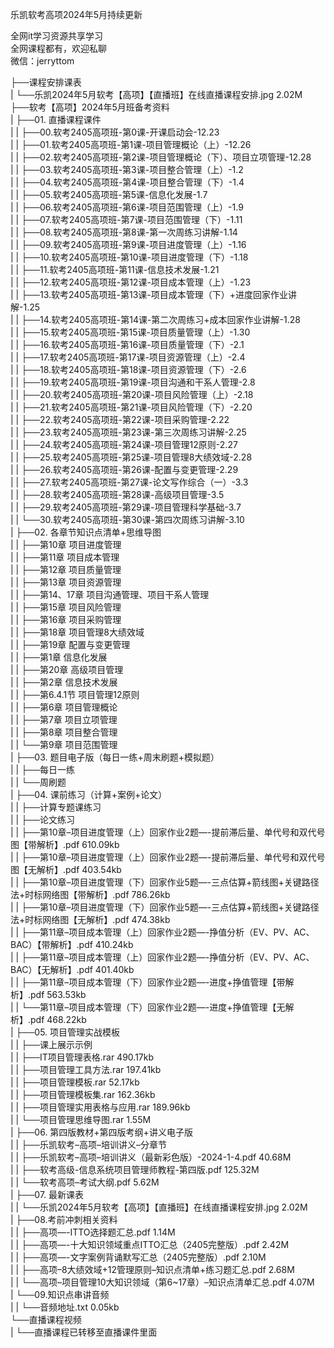乐凯软考高项2024年5月持续更新

全网it学习资源共享学习<br>全网课程都有，欢迎私聊<br>微信：jerryttom<br>

├──课程安排课表<br> | └──乐凯2024年5月软考【高项】【直播班】在线直播课程安排.jpg 2.02M<br> ├──软考【高项】2024年5月班备考资料<br> | ├──01. 直播课程课件<br> | | ├──00.软考2405高项班-第0课-开课启动会-12.23<br> | | ├──01.软考2405高项班-第1课-项目管理概论（上）-12.26<br> | | ├──02.软考2405高项班-第2课-项目管理概论（下）、项目立项管理-12.28<br> | | ├──03.软考2405高项班-第3课-项目整合管理（上）-1.2<br> | | ├──04.软考2405高项班-第4课-项目整合管理（下）-1.4<br> | | ├──05.软考2405高项班-第5课-信息化发展-1.7<br> | | ├──06.软考2405高项班-第6课-项目范围管理（上）-1.9<br> | | ├──07.软考2405高项班-第7课-项目范围管理（下）-1.11<br> | | ├──08.软考2405高项班-第8课-第一次周练习讲解-1.14<br> | | ├──09.软考2405高项班-第9课-项目进度管理（上）-1.16<br> | | ├──10.软考2405高项班-第10课-项目进度管理（下）-1.18<br> | | ├──11.软考2405高项班-第11课-信息技术发展-1.21<br> | | ├──12.软考2405高项班-第12课-项目成本管理（上）-1.23<br> | | ├──13.软考2405高项班-第13课-项目成本管理（下）+进度回家作业讲解-1.25<br> | | ├──14.软考2405高项班-第14课-第二次周练习+成本回家作业讲解-1.28<br> | | ├──15.软考2405高项班-第15课-项目质量管理（上）-1.30<br> | | ├──16.软考2405高项班-第16课-项目质量管理（下）-2.1<br> | | ├──17.软考2405高项班-第17课-项目资源管理（上）-2.4<br> | | ├──18.软考2405高项班-第18课-项目资源管理（下）-2.6<br> | | ├──19.软考2405高项班-第19课-项目沟通和干系人管理-2.8<br> | | ├──20.软考2405高项班-第20课-项目风险管理（上）-2.18<br> | | ├──21.软考2405高项班-第21课-项目风险管理（下）-2.20<br> | | ├──22.软考2405高项班-第22课-项目采购管理-2.22<br> | | ├──23.软考2405高项班-第23课-第三次周练习讲解-2.25<br> | | ├──24.软考2405高项班-第24课-项目管理12原则-2.27<br> | | ├──25.软考2405高项班-第25课-项目管理8大绩效域-2.28<br> | | ├──26.软考2405高项班-第26课-配置与变更管理-2.29<br> | | ├──27.软考2405高项班-第27课-论文写作综合（一）-3.3<br> | | ├──28.软考2405高项班-第28课-高级项目管理-3.5<br> | | ├──29.软考2405高项班-第29课-项目管理科学基础-3.7<br> | | └──30.软考2405高项班-第30课-第四次周练习讲解-3.10<br> | ├──02. 各章节知识点清单+思维导图<br> | | ├──第10章 项目进度管理<br> | | ├──第11章 项目成本管理<br> | | ├──第12章 项目质量管理<br> | | ├──第13章 项目资源管理<br> | | ├──第14、17章 项目沟通管理、项目干系人管理<br> | | ├──第15章 项目风险管理<br> | | ├──第16章 项目采购管理<br> | | ├──第18章 项目管理8大绩效域<br> | | ├──第19章 配置与变更管理<br> | | ├──第1章 信息化发展<br> | | ├──第20章 高级项目管理<br> | | ├──第2章 信息技术发展<br> | | ├──第6.4.1节 项目管理12原则<br> | | ├──第6章 项目管理概论<br> | | ├──第7章 项目立项管理<br> | | ├──第8章 项目整合管理<br> | | └──第9章 项目范围管理<br> | ├──03. 题目电子版（每日一练+周末刷题+模拟题）<br> | | ├──每日一练<br> | | └──周刷题<br> | ├──04. 课前练习（计算+案例+论文）<br> | | ├──计算专题课练习<br> | | ├──论文练习<br> | | ├──第10章–项目进度管理（上）回家作业2题—-提前滞后量、单代号和双代号图【带解析】.pdf 610.09kb<br> | | ├──第10章–项目进度管理（上）回家作业2题—-提前滞后量、单代号和双代号图【无解析】.pdf 403.54kb<br> | | ├──第10章–项目进度管理（下）回家作业5题—-三点估算+箭线图+关键路径法+时标网络图【带解析】.pdf 786.26kb<br> | | ├──第10章–项目进度管理（下）回家作业5题—-三点估算+箭线图+关键路径法+时标网络图【无解析】.pdf 474.38kb<br> | | ├──第11章–项目成本管理（上）回家作业2题—-挣值分析（EV、PV、AC、BAC）【带解析】.pdf 410.24kb<br> | | ├──第11章–项目成本管理（上）回家作业2题—-挣值分析（EV、PV、AC、BAC）【无解析】.pdf 401.40kb<br> | | ├──第11章–项目成本管理（下）回家作业2题—-进度+挣值管理【带解析】.pdf 563.53kb<br> | | └──第11章–项目成本管理（下）回家作业2题—-进度+挣值管理【无解析】.pdf 468.22kb<br> | ├──05. 项目管理实战模板<br> | | ├──课上展示示例<br> | | ├──IT项目管理表格.rar 490.17kb<br> | | ├──项目管理工具方法.rar 197.41kb<br> | | ├──项目管理模板.rar 52.17kb<br> | | ├──项目管理模板集.rar 162.36kb<br> | | ├──项目管理实用表格与应用.rar 189.96kb<br> | | └──项目管理思维导图.rar 1.55M<br> | ├──06. 第四版教材+第四版考纲+讲义电子版<br> | | ├──乐凯软考–高项–培训讲义–分章节<br> | | ├──乐凯软考–高项–培训讲义（最新彩色版）-2024-1-4.pdf 40.68M<br> | | ├──软考高级-信息系统项目管理师教程-第四版.pdf 125.32M<br> | | └──软考高项–考试大纲.pdf 5.62M<br> | ├──07. 最新课表<br> | | └──乐凯2024年5月软考【高项】【直播班】在线直播课程安排.jpg 2.02M<br> | ├──08.考前冲刺相关资料<br> | | ├──高项—-ITTO选择题汇总.pdf 1.14M<br> | | ├──高项—-十大知识领域重点ITTO汇总（2405完整版）.pdf 2.42M<br> | | ├──高项—-文字案例背诵默写汇总（2405完整版）.pdf 2.10M<br> | | ├──高项–8大绩效域+12管理原则–知识点清单+练习题汇总.pdf 2.68M<br> | | └──高项–项目管理10大知识领域（第6~17章）–知识点清单汇总.pdf 4.07M<br> | └──09.知识点串讲音频<br> | | └──音频地址.txt 0.05kb<br> └──直播课程视频<br> | └──直播课程已转移至直播课件里面